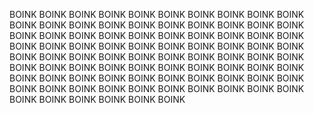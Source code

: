 BOINK BOINK BOINK BOINK BOINK BOINK BOINK BOINK BOINK BOINK BOINK BOINK BOINK BOINK BOINK BOINK BOINK BOINK BOINK BOINK BOINK BOINK BOINK BOINK BOINK BOINK BOINK BOINK BOINK BOINK BOINK BOINK BOINK BOINK BOINK BOINK BOINK BOINK BOINK BOINK BOINK BOINK BOINK BOINK BOINK BOINK BOINK BOINK BOINK BOINK BOINK BOINK BOINK BOINK BOINK BOINK BOINK BOINK BOINK BOINK BOINK BOINK BOINK BOINK BOINK BOINK BOINK BOINK BOINK BOINK BOINK BOINK  BOINK BOINK BOINK BOINK BOINK BOINK BOINK BOINK BOINK BOINK BOINK BOINK BOINK BOINK
